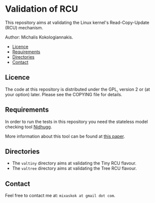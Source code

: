 Validation of RCU
=================


This repository aims at validating the Linux kernel's
Read-Copy-Update (RCU) mechanism.

Author: Michalis Kokologiannakis.

* [Licence](#licence)
* [Requirements](#requirements)
* [Directories](#directories)
* [Contact](#contact)

<a name="licence">Licence</a>
-----------------------------

The code at this repository is distributed under the GPL, version 2 or (at your option) later.
Please see the COPYING file for details.

<a name="requirements">Requirements</a>
--------------------------------------

In order to run the tests in this repository you need the stateless model checking
tool [Nidhugg](https://github.com/nidhugg/nidhugg).

More information about this tool can be found at
[this paper](https://arxiv.org/abs/1501.02069).

<a name="directories">Directories</a>
-------------------------------------

* The `valtiny` directory aims at validating the Tiny RCU flavour.
* The `valtree` directory aims at validating the Tree RCU flavour.

<a name="contact">Contact</a>
-----------------------------

Feel free to contact me at: `mixaskok at gmail dot com`.
